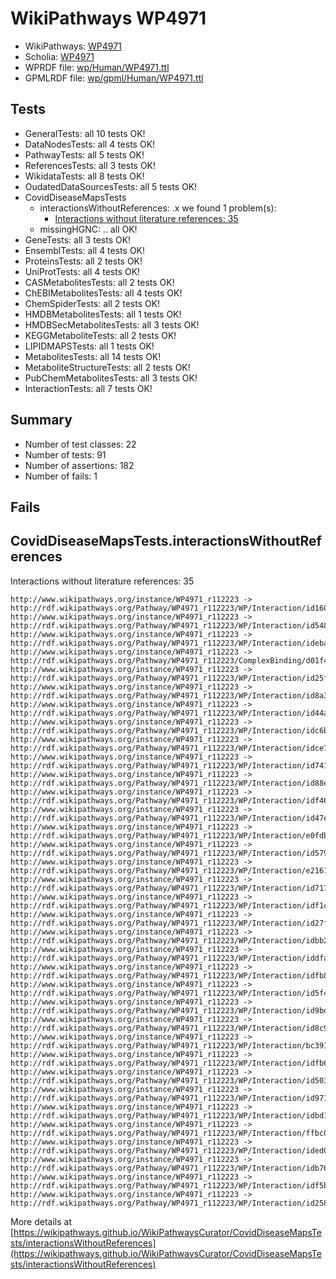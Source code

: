 # WikiPathways WP4971

* WikiPathways: [WP4971](https://identifiers.org/wikipathways:WP4971)
* Scholia: [WP4971](https://scholia.toolforge.org/wikipathways/WP4971)
* WPRDF file: [wp/Human/WP4971.ttl](../wp/Human/WP4971.ttl)
* GPMLRDF file: [wp/gpml/Human/WP4971.ttl](../wp/gpml/Human/WP4971.ttl)

## Tests
* GeneralTests: all 10 tests OK!
* DataNodesTests: all 4 tests OK!
* PathwayTests: all 5 tests OK!
* ReferencesTests: all 3 tests OK!
* WikidataTests: all 8 tests OK!
* OudatedDataSourcesTests: all 5 tests OK!
* CovidDiseaseMapsTests
    * interactionsWithoutReferences: .x we found 1 problem(s):
        * [Interactions without literature references: 35](#9701cd24)
    * missingHGNC: .. all OK!
* GeneTests: all 3 tests OK!
* EnsemblTests: all 4 tests OK!
* ProteinsTests: all 2 tests OK!
* UniProtTests: all 4 tests OK!
* CASMetabolitesTests: all 2 tests OK!
* ChEBIMetabolitesTests: all 4 tests OK!
* ChemSpiderTests: all 2 tests OK!
* HMDBMetabolitesTests: all 1 tests OK!
* HMDBSecMetabolitesTests: all 3 tests OK!
* KEGGMetaboliteTests: all 2 tests OK!
* LIPIDMAPSTests: all 1 tests OK!
* MetabolitesTests: all 14 tests OK!
* MetaboliteStructureTests: all 2 tests OK!
* PubChemMetabolitesTests: all 3 tests OK!
* InteractionTests: all 7 tests OK!


## Summary

* Number of test classes: 22
* Number of tests: 91
* Number of assertions: 182
* Number of fails: 1

## Fails

<a name="9701cd24" />

## CovidDiseaseMapsTests.interactionsWithoutReferences

Interactions without literature references: 35
```
http://www.wikipathways.org/instance/WP4971_r112223 -> http://rdf.wikipathways.org/Pathway/WP4971_r112223/WP/Interaction/id16059930
http://www.wikipathways.org/instance/WP4971_r112223 -> http://rdf.wikipathways.org/Pathway/WP4971_r112223/WP/Interaction/id54810803
http://www.wikipathways.org/instance/WP4971_r112223 -> http://rdf.wikipathways.org/Pathway/WP4971_r112223/WP/Interaction/ideba742b7
http://www.wikipathways.org/instance/WP4971_r112223 -> http://rdf.wikipathways.org/Pathway/WP4971_r112223/ComplexBinding/d01f4
http://www.wikipathways.org/instance/WP4971_r112223 -> http://rdf.wikipathways.org/Pathway/WP4971_r112223/WP/Interaction/id25f4d717
http://www.wikipathways.org/instance/WP4971_r112223 -> http://rdf.wikipathways.org/Pathway/WP4971_r112223/WP/Interaction/id8a3aba31
http://www.wikipathways.org/instance/WP4971_r112223 -> http://rdf.wikipathways.org/Pathway/WP4971_r112223/WP/Interaction/id44a279d0
http://www.wikipathways.org/instance/WP4971_r112223 -> http://rdf.wikipathways.org/Pathway/WP4971_r112223/WP/Interaction/idc6bff518
http://www.wikipathways.org/instance/WP4971_r112223 -> http://rdf.wikipathways.org/Pathway/WP4971_r112223/WP/Interaction/idce77ef5b
http://www.wikipathways.org/instance/WP4971_r112223 -> http://rdf.wikipathways.org/Pathway/WP4971_r112223/WP/Interaction/id741db54d
http://www.wikipathways.org/instance/WP4971_r112223 -> http://rdf.wikipathways.org/Pathway/WP4971_r112223/WP/Interaction/id88e07046
http://www.wikipathways.org/instance/WP4971_r112223 -> http://rdf.wikipathways.org/Pathway/WP4971_r112223/WP/Interaction/idf46796ac
http://www.wikipathways.org/instance/WP4971_r112223 -> http://rdf.wikipathways.org/Pathway/WP4971_r112223/WP/Interaction/id47e580a6
http://www.wikipathways.org/instance/WP4971_r112223 -> http://rdf.wikipathways.org/Pathway/WP4971_r112223/WP/Interaction/e0fdb
http://www.wikipathways.org/instance/WP4971_r112223 -> http://rdf.wikipathways.org/Pathway/WP4971_r112223/WP/Interaction/id579a5cd1
http://www.wikipathways.org/instance/WP4971_r112223 -> http://rdf.wikipathways.org/Pathway/WP4971_r112223/WP/Interaction/e2161
http://www.wikipathways.org/instance/WP4971_r112223 -> http://rdf.wikipathways.org/Pathway/WP4971_r112223/WP/Interaction/id7170c556
http://www.wikipathways.org/instance/WP4971_r112223 -> http://rdf.wikipathways.org/Pathway/WP4971_r112223/WP/Interaction/idf1ccf22b
http://www.wikipathways.org/instance/WP4971_r112223 -> http://rdf.wikipathways.org/Pathway/WP4971_r112223/WP/Interaction/id27fd394c
http://www.wikipathways.org/instance/WP4971_r112223 -> http://rdf.wikipathways.org/Pathway/WP4971_r112223/WP/Interaction/idbb285b02
http://www.wikipathways.org/instance/WP4971_r112223 -> http://rdf.wikipathways.org/Pathway/WP4971_r112223/WP/Interaction/iddfa2f862
http://www.wikipathways.org/instance/WP4971_r112223 -> http://rdf.wikipathways.org/Pathway/WP4971_r112223/WP/Interaction/idfb8ce1eb
http://www.wikipathways.org/instance/WP4971_r112223 -> http://rdf.wikipathways.org/Pathway/WP4971_r112223/WP/Interaction/id5f48fbe
http://www.wikipathways.org/instance/WP4971_r112223 -> http://rdf.wikipathways.org/Pathway/WP4971_r112223/WP/Interaction/id9bdbb488
http://www.wikipathways.org/instance/WP4971_r112223 -> http://rdf.wikipathways.org/Pathway/WP4971_r112223/WP/Interaction/id8c9035b0
http://www.wikipathways.org/instance/WP4971_r112223 -> http://rdf.wikipathways.org/Pathway/WP4971_r112223/WP/Interaction/bc391
http://www.wikipathways.org/instance/WP4971_r112223 -> http://rdf.wikipathways.org/Pathway/WP4971_r112223/WP/Interaction/idfb679763
http://www.wikipathways.org/instance/WP4971_r112223 -> http://rdf.wikipathways.org/Pathway/WP4971_r112223/WP/Interaction/id503e90bf
http://www.wikipathways.org/instance/WP4971_r112223 -> http://rdf.wikipathways.org/Pathway/WP4971_r112223/WP/Interaction/id97188e21
http://www.wikipathways.org/instance/WP4971_r112223 -> http://rdf.wikipathways.org/Pathway/WP4971_r112223/WP/Interaction/idbd109e69
http://www.wikipathways.org/instance/WP4971_r112223 -> http://rdf.wikipathways.org/Pathway/WP4971_r112223/WP/Interaction/ffbc0
http://www.wikipathways.org/instance/WP4971_r112223 -> http://rdf.wikipathways.org/Pathway/WP4971_r112223/WP/Interaction/ided0890cb
http://www.wikipathways.org/instance/WP4971_r112223 -> http://rdf.wikipathways.org/Pathway/WP4971_r112223/WP/Interaction/idb76ba86a
http://www.wikipathways.org/instance/WP4971_r112223 -> http://rdf.wikipathways.org/Pathway/WP4971_r112223/WP/Interaction/idf5b5da68
http://www.wikipathways.org/instance/WP4971_r112223 -> http://rdf.wikipathways.org/Pathway/WP4971_r112223/WP/Interaction/id258f298a
```

More details at [https://wikipathways.github.io/WikiPathwaysCurator/CovidDiseaseMapsTests/interactionsWithoutReferences](https://wikipathways.github.io/WikiPathwaysCurator/CovidDiseaseMapsTests/interactionsWithoutReferences)

